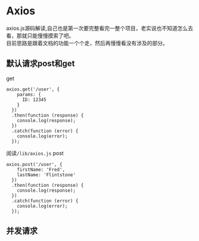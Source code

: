 # Axios
axios.js源码解读,自己也是第一次要完整看完一整个项目，老实说也不知道怎么去看，那就只能慢慢摸索了吧。  
目前思路是跟着文档的功能一个个走，然后再慢慢看没有涉及的部分。  
## 默认请求post和get
get
```
axios.get('/user', {
    params: {
      ID: 12345
    }
  })
  .then(function (response) {
    console.log(response);
  })
  .catch(function (error) {
    console.log(error);
  });
```
阅读`/lib/axios.js`
post
```
axios.post('/user', {
    firstName: 'Fred',
    lastName: 'Flintstone'
  })
  .then(function (response) {
    console.log(response);
  })
  .catch(function (error) {
    console.log(error);
  });
```

## 并发请求
```
